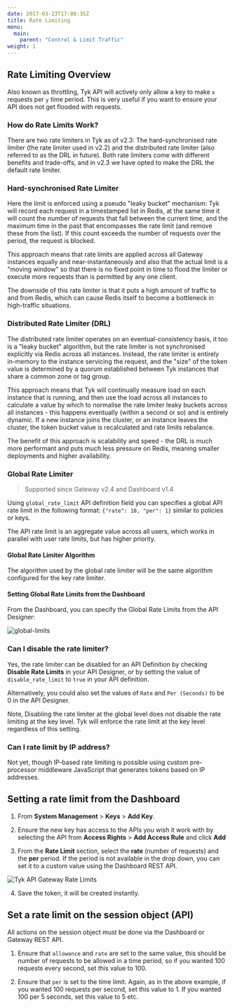 ```yaml
---
date: 2017-03-23T17:08:35Z
title: Rate Limiting
menu:
  main:
    parent: "Control & Limit Traffic"
weight: 1 
---
```


## <a name="rate-limiting-overview"></a>Rate Limiting Overview

Also known as throttling, Tyk API will actively only allow a key to make `x` requests per `y` time period. This is very useful if you want to ensure your API does not get flooded with requests.

### How do Rate Limits Work?

There are two rate limiters in Tyk as of v2.3: The hard-synchronised rate limiter (the rate limiter used in v2.2) and the distributed rate limiter (also referred to as the DRL in future). Both rate limiters come with different benefits and trade-offs, and in v2.3 we have opted to make the DRL the default rate limiter.

### Hard-synchronised Rate Limiter

Here the limit is enforced using a pseudo "leaky bucket" mechanism: Tyk will record each request in a timestamped list in Redis, at the same time it will count the number of requests that fall between the current time, and the maximum time in the past that encompasses the rate limit (and remove these from the list). If this count exceeds the number of requests over the period, the request is blocked.

This approach means that rate limits are applied across all Gateway instances equally and near-instantaneously and also that the actual limit is a "moving window" so that there is no fixed point in time to flood the limiter or execute more requests than is permitted by any one client.

The downside of this rate limiter is that it puts a high amount of traffic to and from Redis, which can cause Redis itself to become a bottleneck in high-traffic situations.

### Distributed Rate Limiter (DRL)

The distributed rate limiter operates on an eventual-consistency basis, it too is a "leaky bucket" algorithm, but the rate limiter is not synchronised explicitly via Redis across all instances. Instead, the rate limiter is entirely in-memory to the instance servicing the request, and the "size" of the token value is determined by a quorum established between Tyk instances that share a common zone or tag group.

This approach means that Tyk will continually measure load on each instance that is running, and then use the load across all instances to calculate a value by which to normalise the rate limiter leaky buckets across all instances - this happens eventually (within a second or so) and is entirely dynamic. If a new instance joins the cluster, or an instance leaves the cluster, the token bucket value is recalculated and rate limits rebalance.

The benefit of this approach is scalability and speed - the DRL is much more performant and puts much less pressure on Redis, meaning smaller deployments and higher availability.

### Global Rate Limiter
> Supported since Gateway v2.4 and Dashboard v1.4

Using `global_rate_limit` API definition field you can specifies a global API rate limit in the following format: `{"rate": 10, "per": 1}` similar to policies or keys. 
 
The API rate limit is an aggregate value across all users, which works in parallel with user rate limits, but has higher priority.

#### Global Rate Limiter Algorithm

The algorithm used by the global rate limiter will be the same algorithm configured for the key rate limiter.

#### Setting Global Rate Limits from the Dashboard 
 
From the Dashboard, you can specify the Global Rate Limits from the API Designer: 

![global-limits][2]

### Can I disable the rate limiter?

Yes, the rate limiter can be disabled for an API Definition by checking **Disable Rate Limits** in your API Designer, or by setting the value of `disable_rate_limit` to `true` in your API definition.

Alternatively, you could also set the values of `Rate` and `Per (Seconds)` to be 0 in the API Designer.

Note, Disabling the rate limiter at the global level does not disable the rate limiting at the key level.  Tyk will enforce the rate limit at the key level regardless of this setting.

### Can I rate limit by IP address?

Not yet, though IP-based rate limiting is possible using custom pre-processor middleware JavaScript that generates tokens based on IP addresses.

## <a name="with-dashboard"></a> Setting a rate limit from the Dashboard

1.  From **System Management** > **Keys** > **Add Key**.

2.  Ensure the new key has access to the APIs you wish it work with by selecting the API from **Access Rights** > **Add Access Rule** and click **Add**

3.  From the **Rate Limit** section, select the **rate** (number of requests) and the **per** period. If the period is not available in the drop down, you can set it to a custom value using the Dashboard REST API.
    
![Tyk API Gateway Rate Limits][1]

4.  Save the token, it will be created instantly.

## <a name="rate-limit-using-session-object"></a> Set a rate limit on the session object (API)

All actions on the session object must be done via the Dashboard or Gateway REST API.

1. Ensure that `allowance` and `rate` are set to the same value, this should be number of requests to be allowed in a time period, so if you wanted 100 requests every second, set this value to 100.

2. Ensure that `per` is set to the time limit. Again, as in the above example, if you wanted 100 requests per second, set this value to 1. If you wanted 100 per 5 seconds, set this value to 5 etc.



 [1]: /docs/img/dashboard/system-management/rate_limit_2.5.png
 [2]: /docs/img/dashboard/system-management/global_rate_limit_2.5.png

